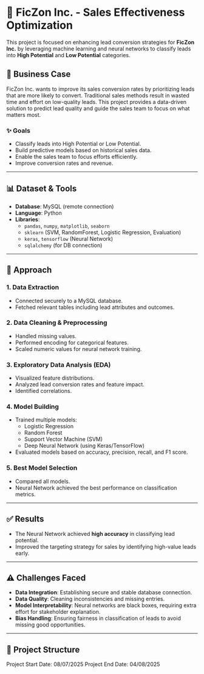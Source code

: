 # 🚀 FicZon Inc. - Sales Effectiveness Optimization

This project is focused on enhancing lead conversion strategies for **FicZon Inc.** by leveraging machine learning and neural networks to classify leads into **High Potential** and **Low Potential** categories.

## 📌 Business Case

FicZon Inc. wants to improve its sales conversion rates by prioritizing leads that are more likely to convert. Traditional sales methods result in wasted time and effort on low-quality leads. This project provides a data-driven solution to predict lead quality and guide the sales team to focus on what matters most.

### ✨ Goals

- Classify leads into High Potential or Low Potential.
- Build predictive models based on historical sales data.
- Enable the sales team to focus efforts efficiently.
- Improve conversion rates and revenue.

---

## 📊 Dataset & Tools

- **Database**: MySQL (remote connection)
- **Language**: Python
- **Libraries**:
  - `pandas`, `numpy`, `matplotlib`, `seaborn`
  - `sklearn` (SVM, RandomForest, Logistic Regression, Evaluation)
  - `keras`, `tensorflow` (Neural Network)
  - `sqlalchemy` (for DB connection)

---

## 🧪 Approach

### 1. Data Extraction
- Connected securely to a MySQL database.
- Fetched relevant tables including lead attributes and outcomes.

### 2. Data Cleaning & Preprocessing
- Handled missing values.
- Performed encoding for categorical features.
- Scaled numeric values for neural network training.

### 3. Exploratory Data Analysis (EDA)
- Visualized feature distributions.
- Analyzed lead conversion rates and feature impact.
- Identified correlations.

### 4. Model Building
- Trained multiple models:
  - Logistic Regression
  - Random Forest
  - Support Vector Machine (SVM)
  - Deep Neural Network (using Keras/TensorFlow)
- Evaluated models based on accuracy, precision, recall, and F1 score.

### 5. Best Model Selection
- Compared all models.
- Neural Network achieved the best performance on classification metrics.

---

## ✅ Results

- The Neural Network achieved **high accuracy** in classifying lead potential.
- Improved the targeting strategy for sales by identifying high-value leads early.

---

## ⚠️ Challenges Faced

- **Data Integration**: Establishing secure and stable database connection.
- **Data Quality**: Cleaning inconsistencies and missing entries.
- **Model Interpretability**: Neural networks are black boxes, requiring extra effort for stakeholder explanation.
- **Bias Handling**: Ensuring fairness in classification of leads to avoid missing good opportunities.

---

## 📂 Project Structure

Project Start Date: 08/07/2025
Project End Date: 04/08/2025
